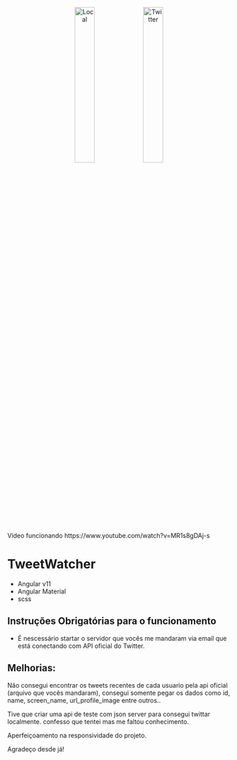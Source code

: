 <p align="center">

  <img alt="Local" src="https://i.imgur.com/nQ8ENj9.png" width="30%">
  <img alt="Twitter" src="https://i.imgur.com/6eOdSqq.png" width="30%">
  
</p>
<a href-"https://www.youtube.com/watch?v=MR1s8gDAj-s">Vídeo funcionando https://www.youtube.com/watch?v=MR1s8gDAj-s</a>

# TweetWatcher

- Angular v11
- Angular Material
- scss
## Instruções Obrigatórias para o funcionamento 
- É nescessário startar o servidor que vocês me mandaram via email que está  conectando com API oficial do Twitter.



## Melhorias:

Não consegui encontrar os tweets recentes de cada usuario pela api oficial (arquivo que vocês mandaram), consegui somente pegar os dados como id, name, screen_name, url_profile_image entre outros..

Tive que criar uma api de teste com json server para consegui twittar localmente. confesso que tentei mas me faltou conhecimento. 

Aperfeiçoamento na responsividade do projeto.

Agradeço desde já!




